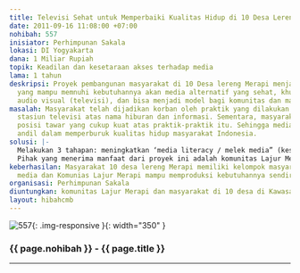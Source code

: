 ```yaml
---
title: Televisi Sehat untuk Memperbaiki Kualitas Hidup di 10 Desa Lereng Merapi
date: 2011-09-16 11:08:00 +07:00
nohibah: 557
inisiator: Perhimpunan Sakala
lokasi: DI Yogyakarta
dana: 1 Miliar Rupiah
topik: Keadilan dan kesetaraan akses terhadap media
lama: 1 tahun
deskripsi: Proyek pembangunan masyarakat di 10 Desa lereng Merapi menjadi sadar media
  yang mampu memnuhi kebutuhannya akan media alternatif yang sehat, khususnya media
  audio visual (televisi), dan bisa menjadi model bagi komunitas dan masyaraka lain.
masalah: Masyarakat telah dijadikan korban oleh praktik yang dilakukan para pengelola
  stasiun televisi atas nama hiburan dan informasi. Sementara, masyarakat tidak memiliki
  posisi tawar yang cukup kuat atas praktik-praktik itu. Sehingga media televisi memiliki
  andil dalam memperburuk kualitas hidup masyarakat Indonesia.
solusi: |-
  Melakukan 3 tahapan: meningkatkan ‘media literacy / melek media” (kesadaran wacana) masyarakat, meningkatkan ‘media awareness / sadar media” (kesadaran kebutuhan) masyarakat, dan memproduksi media sendiri oleh masyarakat.
  Pihak yang menerima manfaat dari proyek ini adalah komunitas Lajur Merapi dan masyarakat di 10 desa di Kawasan lereng Merapi.
keberhasilan: Masyarakat 10 desa lereng Merapi memiliki kelompok masyarakat sadar
  media dan Komunias Lajur Merapi mampu memproduksi kebutuhannya sendiri
organisasi: Perhimpunan Sakala
diuntungkan: komunitas Lajur Merapi dan masyarakat di 10 desa di Kawasan lereng Merapi 
layout: hibahcmb
---
```


![557](/static/img/hibahcmb/557.png){: .img-responsive }{: width="350" }

### {{ page.nohibah }} - {{ page.title }}

---
